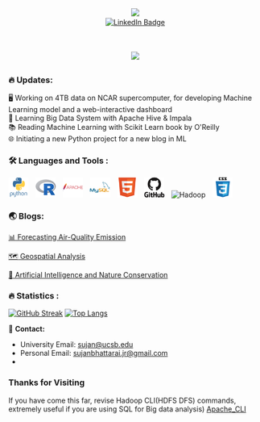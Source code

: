 <div id="header" align="center">
  <img src="https://media2.giphy.com/media/3o7qE1YN7aBOFPRw8E/giphy.gif?cid=ecf05e471znfcirjxm6vianun3sbijamo88oa489zph9lh30&ep=v1_gifs_related&rid=giphy.gif&ct=g" width="200"/>
</div>

<div id="badges" align="center">
  <a href="https://www.linkedin.com/in/bhattarai1/">
    <img src="https://img.shields.io/badge/LinkedIn-blue?style=for-the-badge&logo=linkedin&logoColor=white" alt="LinkedIn Badge"/>
  </a>
</div>

<h1 align="center">
  <img src="https://media.giphy.com/media/hvRJCLFzcasrR4ia7z/giphy.gif" width="30px"/>
</h1>


### :fire: Updates:
   🖥️ Working on 4TB data on NCAR supercomputer, for developing Machine Learning model and a web-interactive dashboard<br>
   🚀 Learning Big Data System with Apache Hive & Impala<br>
   📚 Reading Machine Learning with Scikit Learn book by O'Reilly<br>
   🌐 Initiating a new Python project for a new blog in ML 


### :hammer_and_wrench: Languages and Tools :
<div align="left">
  <!-- Python -->
  <img src="https://github.com/devicons/devicon/blob/master/icons/python/python-original-wordmark.svg" title="Python" alt="Python" width="40" height="40" style="margin-right: 10px;"/>

  <!-- R -->
  <img src="https://github.com/devicons/devicon/blob/master/icons/r/r-original.svg" title="R" alt="R" width="40" height="40" style="margin-right: 10px;"/>

  <!-- Apache -->
  <img src="https://github.com/devicons/devicon/blob/master/icons/apache/apache-original-wordmark.svg" title="Apache" alt="Apache" width="40" height="40" style="margin-right: 10px;"/>

  <!-- SQL -->
  <img src="https://github.com/devicons/devicon/blob/master/icons/mysql/mysql-original-wordmark.svg" title="SQL" alt="SQL" width="40" height="40" style="margin-right: 10px;"/>

  <!-- HTML -->
  <img src="https://github.com/devicons/devicon/blob/master/icons/html5/html5-original.svg" title="HTML5" alt="HTML" width="40" height="40" style="margin-right: 10px;"/>

  <!-- GitHub -->
  <img src="https://github.com/devicons/devicon/blob/master/icons/github/github-original-wordmark.svg" title="GitHub" alt="GitHub" width="40" height="40" style="margin-right: 10px;"/>

  <!-- Hadoop -->
  <img src="https://upload.wikimedia.org/wikipedia/commons/thumb/1/10/SAS_logo_horiz.svg/1200px-SAS_logo_horiz.svg.png" title="Hadoop" alt="Hadoop" width="40" height="40" style="margin-right: 10px;"/>

  <!-- SAS -->
  <img src="https://github.com/devicons/devicon/blob/master/icons/css3/css3-original-wordmark.svg" title="SAS" alt="SAS" width="40" height="40" style="margin-right: 10px;"/>
</div>

### :earth_asia: Blogs:

[:bar_chart: Forecasting Air-Quality Emission](https://sujan-bhattarai12.github.io/posts/southAsia_crop/)

[:world_map: Geospatial Analysis](https://sujan-bhattarai12.github.io/posts/economic_zone/)

[:robot: Artificial Intelligence and Nature Conservation](https://sujan-bhattarai12.github.io/posts/12-09-2020-AI-ethics/)

### :fire: Statistics :
[![GitHub Streak](http://github-readme-streak-stats.herokuapp.com?user=sujan-bhattarai12&theme=dark&background=000000)](https://git.io/streak-stats?v=1)
[![Top Langs](https://github-readme-stats.vercel.app/api/top-langs/?username=sujan-bhattarai12&layout=compact&theme=vision-friendly-dark)](https://github.com/anuraghazra/github-readme-stats?v=1)

📧 **Contact:**
- University Email: sujan@ucsb.edu
- Personal Email: sujanbhattarai.jr@gmail.com
- 

### Thanks for Visiting
If you have come this far, revise Hadoop CLI(HDFS DFS) commands, extremely useful if you are using SQL for Big data analysis)
[Apache_CLI](https://hadoop.apache.org/docs/stable/hadoop-project-dist/hadoop-common/FileSystemShell.html)

